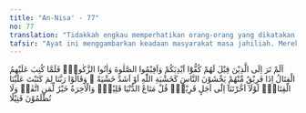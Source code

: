```yaml
---
title: "An-Nisa' - 77"
no: 77
translation: "Tidakkah engkau memperhatikan orang-orang yang dikatakan kepada mereka, ”Tahanlah tanganmu (dari berperang), laksanakanlah salat dan tunaikanlah zakat!” Ketika mereka diwajibkan berperang, tiba-tiba sebagian mereka (golongan munafik) takut kepada manusia (musuh), seperti takutnya kepada Allah, bahkan lebih takut (dari itu). Mereka berkata, “Ya Tuhan kami, mengapa Engkau wajibkan berperang kepada kami? Mengapa tidak Engkau tunda (kewajiban berperang) kepada kami beberapa waktu lagi?”  Katakanlah, “Kesenangan di dunia ini hanya sedikit dan akhirat itu lebih baik bagi orang-orang yang bertakwa (mendapat pahala turut berperang) dan kamu tidak akan dizalimi sedikit pun.”"
tafsir: "Ayat ini menggambarkan keadaan masyarakat masa jahiliah. Mereka suka berperang meskipun karena sebab yang kecil. Setelah masuk Islam, mereka diperintahkan agar menghentikan perang, melaksanakan salat dan membayar zakat. Sebagian dari mereka mengharapkan adanya perintah perang karena kepentingan duniawi sebagaimana kebiasaan mereka pada masa jahiliah. \n\nAyat ini memerintahkan kepada sebagian kaum Muslimin yang enggan berperang agar mereka bersikap tenang dan menahan diri untuk tidak mengadakan peperangan terhadap orang kafir dan mereka hanya diperintahkan melakukan salat dan membayar zakat. Tetapi pada waktu mereka diperintahkan berperang untuk mempertahankan diri, ternyata sebagian dari mereka tidak bersemangat untuk berperang karena takut kepada musuh, padahal semestinya mereka hanya takut kepada Allah. Malahan mereka berkata, \"Mengapa kami diwajibkan berperang pada waktu ini, biarkanlah kami mati seperti biasa.\"\n\nAllah memerintahkan kepada Rasul-Nya agar mengatakan kepada sebagian kaum Muslimin bahwa sikap mereka itu adalah sikap seorang pengecut, karena takut mati dan cinta kepada harta dunia, sedangkan kelezatan dunia itu hanya sedikit sekali dibandingkan dengan kelezatan akhirat yang abadi dan tidak terbatas, yang hanya akan didapat oleh orang-orang yang bertakwa kepada Allah yaitu orang yang bersih dari syirik dan akhlak yang rendah. Pada akhir ayat ini ditegaskan bahwa Allah tidak akan menganiaya dan merugikan manusia. Masing-masing akan mendapat balasan sesuai dengan amal perbuatannya walaupun sebesar zarrah."
---
```


اَلَمْ تَرَ اِلَى الَّذِيْنَ قِيْلَ لَهُمْ كُفُّوْٓا اَيْدِيَكُمْ وَاَقِيْمُوا الصَّلٰوةَ وَاٰتُوا الزَّكٰوةَۚ فَلَمَّا كُتِبَ عَلَيْهِمُ الْقِتَالُ اِذَا فَرِيْقٌ مِّنْهُمْ يَخْشَوْنَ النَّاسَ كَخَشْيَةِ اللّٰهِ اَوْ اَشَدَّ خَشْيَةً ۚ وَقَالُوْا رَبَّنَا لِمَ كَتَبْتَ عَلَيْنَا الْقِتَالَۚ  لَوْلَآ اَخَّرْتَنَآ اِلٰٓى اَجَلٍ قَرِيْبٍۗ قُلْ مَتَاعُ الدُّنْيَا قَلِيْلٌۚ وَالْاٰخِرَةُ خَيْرٌ لِّمَنِ اتَّقٰىۗ وَلَا تُظْلَمُوْنَ فَتِيْلًا 
